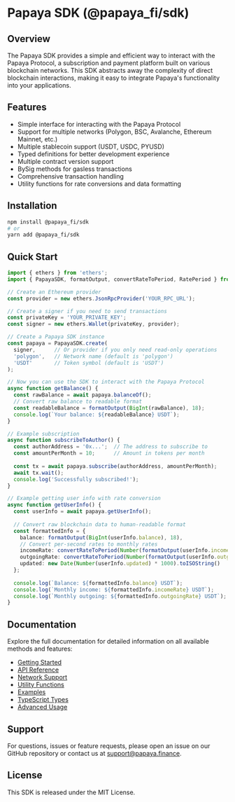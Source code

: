 # Papaya SDK (@papaya_fi/sdk)

## Overview

The Papaya SDK provides a simple and efficient way to interact with the Papaya Protocol, a subscription and payment platform built on various blockchain networks. This SDK abstracts away the complexity of direct blockchain interactions, making it easy to integrate Papaya's functionality into your applications.

## Features

- Simple interface for interacting with the Papaya Protocol
- Support for multiple networks (Polygon, BSC, Avalanche, Ethereum Mainnet, etc.)
- Multiple stablecoin support (USDT, USDC, PYUSD)
- Typed definitions for better development experience
- Multiple contract version support
- BySig methods for gasless transactions
- Comprehensive transaction handling
- Utility functions for rate conversions and data formatting

## Installation

```bash
npm install @papaya_fi/sdk
# or
yarn add @papaya_fi/sdk
```

## Quick Start

```typescript
import { ethers } from 'ethers';
import { PapayaSDK, formatOutput, convertRateToPeriod, RatePeriod } from '@papaya_fi/sdk';

// Create an Ethereum provider
const provider = new ethers.JsonRpcProvider('YOUR_RPC_URL');

// Create a signer if you need to send transactions
const privateKey = 'YOUR_PRIVATE_KEY';
const signer = new ethers.Wallet(privateKey, provider);

// Create a Papaya SDK instance
const papaya = PapayaSDK.create(
  signer,      // Or provider if you only need read-only operations
  'polygon',   // Network name (default is 'polygon')
  'USDT'       // Token symbol (default is 'USDT')
);

// Now you can use the SDK to interact with the Papaya Protocol
async function getBalance() {
  const rawBalance = await papaya.balanceOf();
  // Convert raw balance to readable format
  const readableBalance = formatOutput(BigInt(rawBalance), 18);
  console.log(`Your balance: ${readableBalance} USDT`);
}

// Example subscription
async function subscribeToAuthor() {
  const authorAddress = '0x...';  // The address to subscribe to
  const amountPerMonth = 10;      // Amount in tokens per month
  
  const tx = await papaya.subscribe(authorAddress, amountPerMonth);
  await tx.wait();
  console.log('Successfully subscribed!');
}

// Example getting user info with rate conversion
async function getUserInfo() {
  const userInfo = await papaya.getUserInfo();
  
  // Convert raw blockchain data to human-readable format
  const formattedInfo = {
    balance: formatOutput(BigInt(userInfo.balance), 18),
    // Convert per-second rates to monthly rates
    incomeRate: convertRateToPeriod(Number(formatOutput(userInfo.incomeRate, 18)), RatePeriod.MONTH),
    outgoingRate: convertRateToPeriod(Number(formatOutput(userInfo.outgoingRate, 18)), RatePeriod.MONTH),
    updated: new Date(Number(userInfo.updated) * 1000).toISOString()
  };
  
  console.log(`Balance: ${formattedInfo.balance} USDT`);
  console.log(`Monthly income: ${formattedInfo.incomeRate} USDT`);
  console.log(`Monthly outgoing: ${formattedInfo.outgoingRate} USDT`);
}
```

## Documentation

Explore the full documentation for detailed information on all available methods and features:

- [Getting Started](.documentation/getting-started.md)
- [API Reference](.documentation/api-reference.md)
- [Network Support](.documentation/network-support.md)
- [Utility Functions](.documentation/utility-functions.md)
- [Examples](.documentation/examples.md)
- [TypeScript Types](.documentation/typescript-types.md)
- [Advanced Usage](.documentation/advanced-usage.md)

## Support

For questions, issues or feature requests, please open an issue on our GitHub repository or contact us at support@papaya.finance.

## License

This SDK is released under the MIT License. 